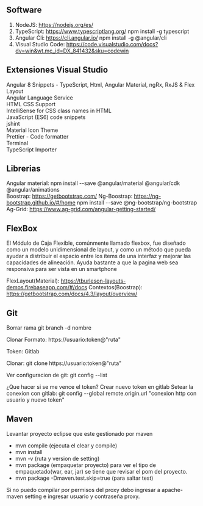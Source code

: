 Software
---------------------------------------------------------------------------------------------------

1. NodeJS: https://nodejs.org/es/
2. TypeScript: https://www.typescriptlang.org/  npm install -g typescript
3. Angular Cli: https://cli.angular.io/ npm install -g @angular/cli
4. Visual Studio Code: https://code.visualstudio.com/docs?dv=win&wt.mc_id=DX_841432&sku=codewin



Extensiones Visual Studio
---------------------------------------------------------------------------------------------------

  Angular 8 Snippets - TypeScript, Html, Angular Material, ngRx, RxJS & Flex Layout                     
  Angular Language Service                                                                  
  HTML CSS Support                                                                                  
  IntelliSense for CSS class names in HTML                                                                                 
  JavaScript (ES6) code snippets                                                                                 
  jshint                                                                                 
  Material Icon Theme                                                                                 
  Prettier - Code formatter                                                                                 
  Terminal                                                                                 
  TypeScript Importer                                                                                 


Librerias
---------------------------------------------------------------------------------------------------

  Angular material: npm install --save @angular/material @angular/cdk @angular/animations               
  Boostrap: https://getbootstrap.com/
  Ng-Boostrap: https://ng-bootstrap.github.io/#/home npm install --save @ng-bootstrap/ng-bootstrap
  Ag-Grid: https://www.ag-grid.com/angular-getting-started/

FlexBox
---------------------------

  El Módulo de Caja Flexible, comúnmente llamado flexbox, fue diseñado como un modelo unidimensional de layout, y como un método que pueda ayudar a distribuir el espacio entre los ítems de una interfaz y mejorar las capacidades de alineación.
  Ayuda bastante a que la pagina web sea responsiva para ser vista en un smartphone

  FlexLayout(Material): https://tburleson-layouts-demos.firebaseapp.com/#/docs
  Contextos(Boostrap): https://getbootstrap.com/docs/4.3/layout/overview/
 
 
Git 
-------------------------
Borrar rama
git branch -d nombre

Clonar
Formato: https://usuario:token@"ruta"

Token: Gitlab

Clonar: git clone https://usuario:token@"ruta"

Ver configuracion de git: git config --list

¿Que hacer si se me vence el token?
Crear nuevo token en gitlab
Setear la conexion con gitlab: git config --global remote.origin.url "conexion http con usuario y nuevo token"


Maven
---------------------------------------
Levantar proyecto eclipse que este gestionado por maven
- mvn compile (ejecuta el clear y compile)
- mvn install
- mvn -v (ruta y version de setting)
- mvn package (empaquetar proyecto) para ver el tipo de empaquetado(war, ear, jar) se tiene que revisar el pom del proyecto.
- mvn package -Dmaven.test.skip=true (para saltar test)

Si no puedo compilar por permisos del proxy debo ingresar a apache-maven setting e ingresar usuario y contraseña proxy.
